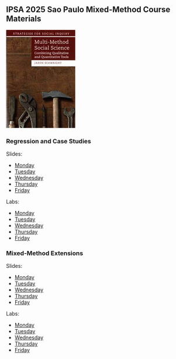 ## IPSA 2025 Sao Paulo Mixed-Method Course Materials

![](practicemm.jpg?raw=true)

### Regression and Case Studies

Slides:

* [Monday](https://jnseawright.github.io/IPSA2025/Regression%20and%20Case%20Studies%20Slides/IPSA-2025-Day-1.html)
* [Tuesday](https://jnseawright.github.io/IPSA2025/Regression%20and%20Case%20Studies%20Slides/IPSA%202024%20Day%202.pdf) 
* [Wednesday](https://jnseawright.github.io/IPSA2025/Regression%20and%20Case%20Studies%20Slides/IPSA%202024%20Day%203.pdf)
* [Thursday](https://jnseawright.github.io/IPSA2025/Regression%20and%20Case%20Studies%20Slides/IPSA%202024%20Day%204.pdf)
* [Friday](https://jnseawright.github.io/IPSA2025/Regression%20and%20Case%20Studies%20Slides/IPSA%202024%20Day%205.pdf) 

Labs:

* [Monday](https://jnseawright.github.io/IPSA2025/Regression%20and%20Case%20Studies%20Labs/IPSA%202024%20Lab%201.pdf)
* [Tuesday](https://jnseawright.github.io/IPSA2025/Regression%20and%20Case%20Studies%20Labs/IPSA%202024%20Lab%202.pdf) 
* [Wednesday](https://jnseawright.github.io/IPSA2025/Regression%20and%20Case%20Studies%20Labs/IPSA%202024%20Lab%203.pdf)
* [Thursday](https://jnseawright.github.io/IPSA2025/Regression%20and%20Case%20Studies%20Labs/IPSA%202024%20Lab%204.pdf)
* [Friday](https://jnseawright.github.io/IPSA2025/Regression%20and%20Case%20Studies%20Labs/IPSA%202024%20Lab%205.pdf) 

### Mixed-Method Extensions

Slides:

* [Monday](https://jnseawright.github.io/IPSA2025/Extensions%20Slides/IPSA%202024%20Extensions%20Day%201.pdf)
* [Tuesday](https://jnseawright.github.io/IPSA2025/Extensions%20Slides/IPSA%202024%20Extensions%20Day%202.pdf) 
* [Wednesday](https://jnseawright.github.io/IPSA2025/Extensions%20Slides/IPSA%202024%20Extensions%20Day%203.pdf)
* [Thursday](https://jnseawright.github.io/IPSA2025/Extensions%20Slides/IPSA%202024%20Extensions%20Day%204.pdf)
* [Friday](https://jnseawright.github.io/IPSA2025/Extensions%20Slides/IPSA%202024%20Extensions%20Day%205.pdf) 

Labs:

* [Monday](https://jnseawright.github.io/IPSA2025/Extensions%20Labs/IPSA%202024%20Lab%206.pdf)
* [Tuesday](https://jnseawright.github.io/IPSA2025/Extensions%20Labs/IPSA%202024%20Lab%207.pdf) 
* [Wednesday](https://jnseawright.github.io/IPSA2025/Extensions%20Labs/IPSA%202024%20Lab%208.pdf)
* [Thursday](https://jnseawright.github.io/IPSA2025/Extensions%20Labs/IPSA%202024%20Lab%209.pdf)
* [Friday](https://jnseawright.github.io/IPSA2025/Extensions%20Labs/IPSA%202024%20Lab%2010.pdf) 







